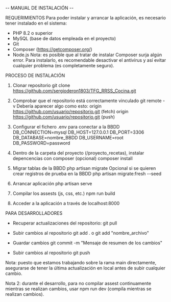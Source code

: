 -- MANUAL DE INSTALACIÓN --

REQUERIMIENTOS
Para poder instalar y arrancar la aplicación, es necesario tener instalado en el sistema:
- PHP 8.2 o superior
- MySQL (base de datos empleada en el proyecto)
- Git
- Composer (https://getcomposer.org/)
- Node.js
Nota: es posible que al tratar de instalar Composer surja algún error. 
Para instalarlo, es recomendable desactivar el antivirus y así evitar cualquier problema 
(es completamente seguro).


PROCESO DE INSTALACIÓN
1. Clonar repositorio
git clone https://github.com/sergioderon1803/TFG_RRSS_Cocina.git

2. Comprobar que el repositorio está correctamente vinculado
git remote -v
Debería aparecer algo como esto:
origin  https://github.com/usuario/repositorio.git (fetch)
origin  https://github.com/usuario/repositorio.git (push)

3. Configurar el fichero .env para conectar a la BBDD
DB_CONNECTION=mysql
DB_HOST=127.0.0.1
DB_PORT=3306
DB_DATABASE=nombre_BBDD
DB_USERNAME=root
DB_PASSWORD=password

4. Dentro de la carpeta del proyecto (/proyecto_recetas), instalar depencencias con composer (opcional)
composer install

5. Migrar tablas de la BBDD
php artisan migrate
Opcional si se quieren crear registros de prueba en la BBDD
php artisan migrate:fresh --seed

6. Arrancar aplicación
php artisan serve

7. Compilar los assests (js, css, etc.)
npm run build

8. Acceder a la aplicación a través de localhost:8000


PARA DESARROLLADORES
- Recuperar actualizaciones del repositorio:
  git pull

- Subir cambios al repositorio
  git add .	o 	git add "nombre_archivo"

- Guardar cambios
  git commit -m "Mensaje de resumen de los cambios"

- Subir cambios al repositorio
  git push

Nota: puesto que estamos trabajando sobre la rama main directamente, asegurarse de tener 
la última actualización en local antes de subir cualquier cambio.

Nota 2: durante el desarrollo, para no compilar assest continuamente mientras se realizan cambios, 
usar npm run dev (compila mientras se realizan cambios).


